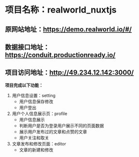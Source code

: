 # 项目名称：realworld_nuxtjs #

## 原网站地址：https://demo.realworld.io/#/ ##

## 数据接口地址：https://conduit.productionready.io/ ##

## 项目访问地址：http://49.234.12.142:3000/ ##

**项目完成以下功能：**
1. 用户信息设置：setting
	- 用户信息保存修改
	- 用户登出
2. 用户个人信息展示页：profile
	- 用户信息展示
	- 判断用户是否为登录用户展示不同的页面数据
	- 展示用户发布过的文章和点赞的文章
	- 用户关注和取关
3. 文章发布和修改页面：editor
	- 文章的新建和修改
